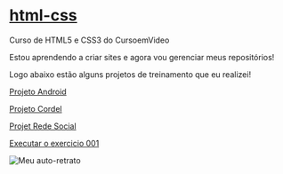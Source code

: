 # <a href="https://github.com/Wellyson-Alcantara/html-css">html-css</a>
 Curso de HTML5 e CSS3 do CursoemVideo

 Estou aprendendo a criar sites e agora vou gerenciar meus repositórios!

 Logo abaixo estão alguns projetos de treinamento que eu realizei! 

<a href="https://github.com/Wellyson-Alcantara/projeto-android">Projeto Android </a>

<a href="https://github.com/Wellyson-Alcantara/projeto-cordel"> Projeto Cordel </a>

<a href="https://github.com/Wellyson-Alcantara/projeto-android"> Projet Rede Social </a>

<a href="https://wellyson-alcantara.github.io/html-css/exercicios/ex001/index.html"> Executar o exercicio 001 </a>

<img src="../foto-wellyson.jpg" alt="Meu auto-retrato">